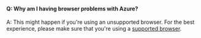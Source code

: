 #### Q: Why am I having browser problems with Azure?

A: This might happen if you're using an unsupported browser. 
For the best experience, please make sure that you're using a 
[supported browser](https://azure.microsoft.com/documentation/articles/azure-preview-portal-supported-browsers-devices/).

